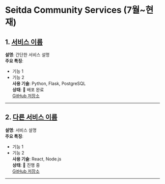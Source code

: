 # Seitda Community Services (7월~현재)

## 1. [서비스 이름](#링크)
**설명**: 간단한 서비스 설명  
**주요 특징**:
- 기능 1
- 기능 2  
**사용 기술**: Python, Flask, PostgreSQL  
**상태**: 🚀 배포 완료  
[GitHub 저장소](https://github.com/Seitda-community/서비스-링크)

---

## 2. [다른 서비스 이름](#링크)
**설명**: 서비스 설명  
**주요 특징**:
- 기능 1
- 기능 2  
**사용 기술**: React, Node.js  
**상태**: 🔧 진행 중  
[GitHub 저장소](https://github.com/Seitda-community/서비스-링크)

---
